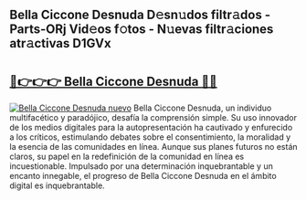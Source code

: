 ## Bella Ciccone Desnuda D𝚎sn𝚞dos filtr𝚊dos - Parts-ORj Vid𝚎os f𝚘tos - N𝚞evas filtr𝚊ciones atr𝚊ctivas D1GVx

# <h2><a href="http://mbdaja.tromn.icu/?c=Bella+Ciccone+Desnuda">🔗👉👉👉 Bella Ciccone Desnuda 🔗🔗</a></h2>

[![Bella Ciccone Desnuda nuevo](https://i.imgur.com/pEAQMta.gif)](http://mbdaja.tromn.icu/?c=Bella+Ciccone+Desnuda)
Bella Ciccone Desnuda, un individuo multifacético y paradójico, desafía la comprensión simple. Su uso innovador de los medios digitales para la autopresentación ha cautivado y enfurecido a los críticos, estimulando debates sobre el consentimiento, la moralidad y la esencia de las comunidades en línea. Aunque sus planes futuros no están claros, su papel en la redefinición de la comunidad en línea es incuestionable. Impulsado por una determinación inquebrantable y un encanto innegable, el progreso de Bella Ciccone Desnuda en el ámbito digital es inquebrantable.
